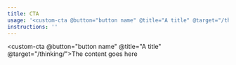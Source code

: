 ```yaml
---
title: CTA
usage: '<custom-cta @button="button name" @title="A title" @target="/thinking/">The content goes here</custom-cta>'
instructions: ''
---
```


<custom-cta @button="button name" @title="A title" @target="/thinking/">The content goes here</custom-cta>

